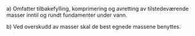 a) Omfatter tilbakefylling, komprimering og avretting av tilstedeværende masser inntil og rundt fundamenter under vann.

b) Ved overskudd av masser skal de best egnede massene benyttes.

